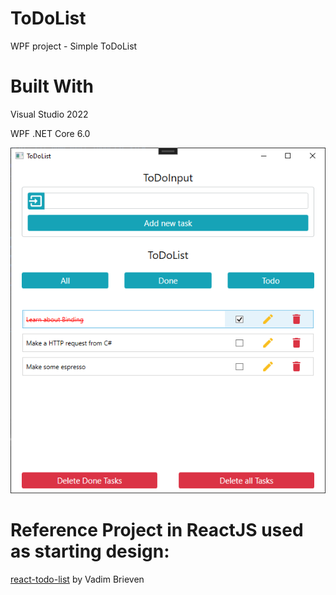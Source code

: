 # ToDoList
WPF project - Simple ToDoList

# Built With
Visual Studio 2022

WPF .NET Core 6.0

![Screenshot of App](/screenshot.png?raw=true)

# Reference Project in ReactJS used as starting design:
[react-todo-list](https://github.com/Va2/react-todo-list) by Vadim Brieven
